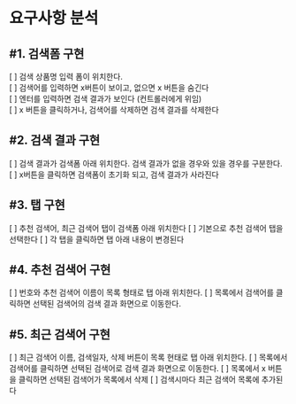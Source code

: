 <h1>요구사항 분석</h1>

<h2>#1. 검색폼 구현</h2>
<p>
    [ ] 검색 상품명 입력 폼이 위치한다.<br> 
    [ ] 검색어를 입력하면 x버튼이 보이고, 없으면 x 버튼을 숨긴다<br>
    [ ] 엔터를 입력하면 검색 결과가 보인다 (컨트롤러에게 위임)<br>
    [ ] x 버튼을 클릭하거나, 검색어를 삭제하면 검색 결과를 삭제한다<br>
</p>

<h2>#2. 검색 결과 구현</h2>
<p>
    [ ] 검색 결과가 검색폼 아래 위치한다. 검색 결과가 없을 경우와 있을 경우를 구분한다.<br>
    [ ] x버튼을 클릭하면 검색폼이 초기화 되고, 검색 결과가 사라진다<br>
</p>

<h2>#3. 탭 구현</h2>
<p>
    [ ] 추천 검색어, 최근 검색어 탭이 검색폼 아래 위치한다 
    [ ] 기본으로 추천 검색어 탭을 선택한다 
    [ ] 각 탭을 클릭하면 탭 아래 내용이 변경된다 
</p>

<h2>#4. 추천 검색어 구현</h2>
<p>
    [ ] 번호와 추천 검색어 이름이 목록 형태로 탭 아래 위치한다.
    [ ] 목록에서 검색어를 클릭하면 선택된 검색어의 검색 결과 화면으로 이동한다.
</p>

<h2>#5. 최근 검색어 구현</h2>
<p>
    [ ] 최근 검색어 이름, 검색일자, 삭제 버튼이 목록 현태로 탭 아래 위치한다.
    [ ] 목록에서 검색어를 클릭하면 선택된 검색어로 검색 결과 화면으로 이동한다.
    [ ] 목록에서 x 버튼을 클릭하면 선택된 검색어가 목록에서 삭제
    [ ] 검색시마다 최근 검색어 목록에 추가된다
</p>
